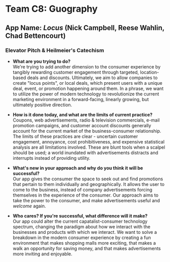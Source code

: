 # Team C8: Guography 
## App Name: *Locus* (Nick Campbell, Reese Wahlin, Chad Bettencourt)
### Elevator Pitch & Heilmeier's Catechism 
- **What are you trying to do?**   
We're trying to add another dimension to the consumer experience by tangibly rewarding customer engagement through targeted, location-based deals and discounts. Ultimately, we aim to allow companies to create "locus points", or local deals, which present users with a unique deal, event, or promotion happening around them. In a phrase, we want to utilize the power of modern technology to revolutionize the current marketing environment in a forward-facing, linearly growing, but ultimately positive direction.
  
- **How is it done today, and what are the limits of current practice?**   
Coupons, web advertisements, radio & television commercials, e-mail promotion campaigns, and customer account discounts generally account for the current market of the business-consumer relationship. The limits of these practices are clear - uncertain customer engagement, annoyance, cost prohibitiveness, and expensive statistical analysis are all limitations involved. These are blunt tools when a scalpel should be used; a world inundated with advertisements distracts and interrupts instead of providing utility.
  
- **What's new in your approach and why do you think it will be successful?**   
Our app gives the consumer the space to seek out and find promotions that pertain to them individually and geographically. It allows the user to come to the business, instead of company advertisements forcing themselves in the experience of the consumer. Our approach aims to take the power to the consumer, and make advertisements useful and *welcome* again.
  
- **Who cares? If you're successful, what difference will it make?**   
Our app could alter the current capatalist-consumer technology spectrum, changing the paradigm about how we interact with the businesses and products with which we interact. We want to solve a breakdown in the modern consumer experience by creating a fun environment that makes shopping malls more exciting, that makes a walk an opportunity for saving money, and that makes advertisements more inviting and enjoyable.
